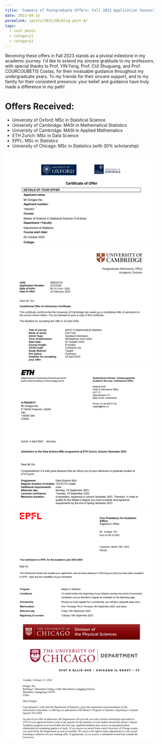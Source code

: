 ```yaml
---
title: 'Summary of Postgraduate Offers: Fall 2023 Application Season'
date: 2023-04-15
permalink: /posts/2012/08/blog-post-4/
tags:
  - cool posts
  - category1
  - category2
---
```


Receiving these offers in Fall 2023 stands as a pivotal milestone in my academic journey. I'd like to extend my sincere gratitude to my professors, with special thanks to Prof. YIN Feng, Prof. CUI Shuguang, and Prof. COURCOUBETIS Costas, for their invaluable guidance throughout my undergraduate years. To my friends for their sincere support, and to my family for their consistent presence: your belief and guidance have truly made a difference in my path!

Offers Received:
======
* University of Oxford: MSc in Staistical Science
* University of Cambridge: MASt in Mathematical Statistics
* University of Cambridge: MASt in Applied Mathematics
* ETH Zurich: MSc in Data Science
* EPFL: MSc in Statistics
* University of Chicago: MSc in Statistics (with 30% scholarship)

![avatar](/images/Oxford.png)
![avatar](/images/Cambridge.png)
![avatar](/images/ETH.png)
![avatar](/images/EPFL.png)
![avatar](/images/UChicago.png)
